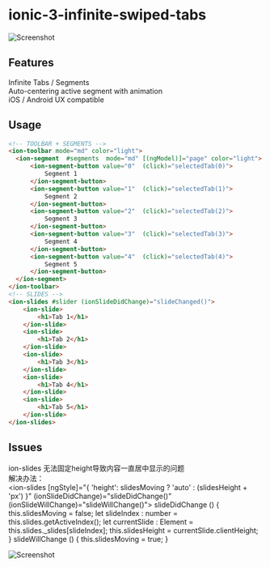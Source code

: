 # ionic-3-infinite-swiped-tabs

![Screenshot](https://raw.githubusercontent.com/julienkermarec/ionic-infinite-swiped-tabs/master/screenshots/header.png)


## Features
Infinite Tabs / Segments<br />
Auto-centering active segment with animation<br />
iOS / Android UX compatible<br />

## Usage
```html
<!-- TOOLBAR + SEGMENTS -->
<ion-toolbar mode="md" color="light">
  <ion-segment  #segments  mode="md" [(ngModel)]="page" color="light">
      <ion-segment-button value="0"  (click)="selectedTab(0)">
          Segment 1
      </ion-segment-button>
      <ion-segment-button value="1"  (click)="selectedTab(1)">
          Segment 2
      </ion-segment-button>
      <ion-segment-button value="2"  (click)="selectedTab(2)">
          Segment 3
      </ion-segment-button>
      <ion-segment-button value="3"  (click)="selectedTab(3)">
          Segment 4
      </ion-segment-button>
      <ion-segment-button value="4"  (click)="selectedTab(4)">
          Segment 5
      </ion-segment-button>
  </ion-segment>
</ion-toolbar>
<!-- SLIDES -->
<ion-slides #slider (ionSlideDidChange)="slideChanged()">
    <ion-slide>
        <h1>Tab 1</h1>
    </ion-slide>
    <ion-slide>
        <h1>Tab 2</h1>
    </ion-slide>
    <ion-slide>
        <h1>Tab 3</h1>
    </ion-slide>
    <ion-slide>
        <h1>Tab 4</h1>
    </ion-slide>
    <ion-slide>
        <h1>Tab 5</h1>
    </ion-slide>
</ion-slides>

```

## Issues
ion-slides 无法固定height导致内容一直居中显示的问题<br />
解决办法：<br />
    <!-- index.html -->
    <ion-slides [ngStyle]="{ 'height': slidesMoving ? 'auto' : (slidesHeight + 'px') }"
    (ionSlideDidChange)="slideDidChange()"
    (ionSlideWillChange)="slideWillChange()">
    </ion-slides>
    <!-- index.ts -->
    slideDidChange () {
    this.slidesMoving = false;
    let slideIndex : number = this.slides.getActiveIndex();
    let currentSlide : Element = this.slides._slides[slideIndex];
    this.slidesHeight = currentSlide.clientHeight;
    }
    slideWillChange () {
    this.slidesMoving = true;
    }
    
![Screenshot](http://yuntu88.oss-cn-beijing.aliyuncs.com/fromlocal/Screenshot_20181219-163219_MyApp.jpg)